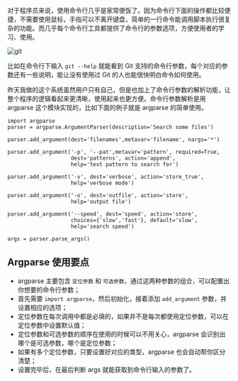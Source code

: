 对于程序员来说，使用命令行几乎是家常便饭了。因为命令行下面的操作都比较便捷，不需要使用鼠标，手指可以不离开键盘，简单的一行命令能调用脚本执行很复杂的功能。而几乎每个命令行工具都提供了命令行的参数选项，方便使用者的学习、使用。

![git](https://oj44a8qm0.qnssl.com/git.png)

比如在命令行下输入 `git --help` 就能看到 Git 支持的命令行参数，每个对应的参数还有一些说明，能让没有使用过 Git 的人也能很快明白命令如何使用。

昨天我做的这个系统虽然用户只有自己，但是也加上了命令行参数的解析功能，让整个程序的逻辑看起来更清晰，使用起来也更方便。命令行参数解析是用 argparse 这个模块实现的，比如下面的例子就是 argparse 的简单使用。

```
import argparse
parser = argparse.ArgumentParser(description='Search some files')

parser.add_argument(dest='filenames',metavar='filename', nargs='*')

parser.add_argument('-p', '--pat',metavar='pattern', required=True,
                    dest='patterns', action='append',
                    help='text pattern to search for')

parser.add_argument('-v', dest='verbose', action='store_true',
                    help='verbose mode')

parser.add_argument('-o', dest='outfile', action='store',
                    help='output file')

parser.add_argument('--speed', dest='speed', action='store',
                    choices={'slow','fast'}, default='slow',
                    help='search speed')

args = parser.parse_args()
```

## Argparse 使用要点

- argparse 主要包含 `定位参数` 和 `可选参数`，通过这两种参数的组合，可以配置出你想要的命令行参数；
- 首先需要 `import argparse`，然后初始化，接着添加 `add_argument` 参数，并设置相应的选项；
- 定位参数在每次调用中都是必填的，如果并不是每次都使用定位参数，可以在定位参数中设置默认值；
- 定位参数和可选参数的顺序在使用的时候可以不用关心，argparse 会识别出哪个是可选参数，哪个是定位参数；
- 如果有多个定位参数，只要设置好对应的类型，argparse 也会自动帮你区分清楚；
- 设置完毕后，在最后判断 args 就能获取到命令行输入的参数了。





